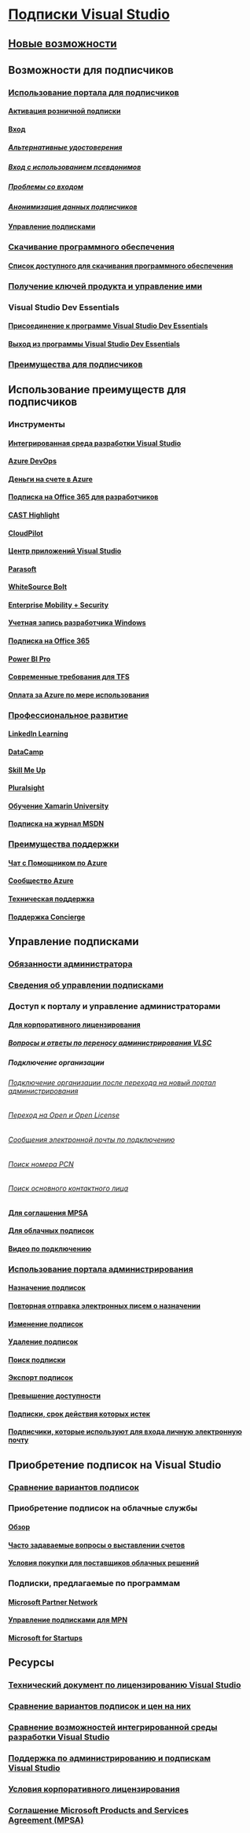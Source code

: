 # [Подписки Visual Studio](index.md)
## [Новые возможности](whats-new-in-subscriptions.md)
## Возможности для подписчиков
### [Использование портала для подписчиков](using-the-subscriber-portal.md)
#### [Активация розничной подписки](activate-store-subscriptions.md)
#### [Вход](signing-in.md)
##### [Альтернативные удостоверения](vs-alternate-identity.md)
##### [Вход с использованием псевдонимов](aliasing.md)
##### [Проблемы со входом](sign-in-issues.md)
##### [Анонимизация данных подписчиков](anonymization.md)
#### [Управление подписками](manage-vs-subscriptions.md)
### [Скачивание программного обеспечения](subscriber-downloads.md)
#### [Список доступного для скачивания программного обеспечения](software-download-list.md)
### [Получение ключей продукта и управление ими](product-keys.md)
### Visual Studio Dev Essentials
#### [Присоединение к программе Visual Studio Dev Essentials](join-dev-essentials.md)
#### [Выход из программы Visual Studio Dev Essentials](leave-vsde.md)
### [Преимущества для подписчиков](subscriber-benefits.md)
## Использование преимуществ для подписчиков
### Инструменты
#### [Интегрированная среда разработки Visual Studio](vs-ide-benefit.md)
#### [Azure DevOps](vs-azure-devops.md)
#### [Деньги на счете в Azure](vs-azure.md)
#### [Подписка на Office 365 для разработчиков](vs-office-dev.md)
#### [CAST Highlight](vs-cast.md)
#### [CloudPilot](vs-cloudpilot.md)
#### [Центр приложений Visual Studio](vs-visual-studio-app-center.md)
#### [Parasoft](vs-parasoft.md)
#### [WhiteSource Bolt](vs-whitesource.md)
#### [Enterprise Mobility + Security](vs-ems.md)
#### [Учетная запись разработчика Windows](vs-windows-dev.md)
#### [Подписка на Office 365](vs-office365.md)
#### [Power BI Pro ](vs-pbi.md)
#### [Современные требования для TFS](vs-modernreq.md)
#### [Оплата за Azure по мере использования](vs-azure-payg.md)
### [Профессиональное развитие](professional-development.md)
#### [LinkedIn Learning](vs-linkedin-learning.md)
#### [DataCamp](vs-datacamp.md)
#### [Skill Me Up](vs-opsgility.md)
#### [Pluralsight](vs-pluralsight.md)
#### [Обучение Xamarin University](vs-xamarin.md)
#### [Подписка на журнал MSDN](vs-msdn.md)
### [Преимущества поддержки](technical-support.md)
#### [Чат с Помощником по Azure](vs-azure-advisory-chat.md)
#### [Сообщество Azure](vs-azure-community.md)
#### [Техническая поддержка](vs-tech-support.md)
#### [Поддержка Concierge](vs-concierge-chat.md)
## Управление подписками
### [Обязанности администратора](admin-responsibilities.md)
### [Сведения об управлении подписками](subscription-management-info.md)
### Доступ к порталу и управление администраторами
#### [Для корпоративного лицензирования](volume-license-admins.md)
##### [Вопросы и ответы по переносу администрирования VLSC](vlsc-admin-faq.md)
##### Подключение организации
###### [Подключение организации после перехода на новый портал администрирования](post-migration-onboarding.md)
###### [Переход на Open и Open License](open-migration.md)
###### [Сообщения электронной почты по подключению](volume-license-onboarding-email.md)
###### [Поиск номера PCN](find-pcn.md)
###### [Поиск основного контактного лица](find-primary-contact.md)
#### [Для соглашения MPSA](mpsa.md)
#### [Для облачных подписок](cloud-admin.md)
#### [Видео по подключению](https://youtu.be/plSu6fpi7UI)
### [Использование портала администрирования](using-admin-portal.md)
#### [Назначение подписок](assign-license.md)
#### [Повторная отправка электронных писем о назначении](resend-assignment-email.md)
#### [Изменение подписок](edit-license.md)
#### [Удаление подписок](delete-license.md)
#### [Поиск подписки](search-license.md)
#### [Экспорт подписок](exporting-subscriptions.md)
#### [Превышение доступности](handle-overclaimed-license.md)
#### [Подписки, срок действия которых истек](handle-expired-license.md)
#### [Подписчики, которые используют для входа личную электронную почту](personal-email-sign-ins.md)
## Приобретение подписок на Visual Studio
### [Сравнение вариантов подписок](https://visualstudio.microsoft.com/vs/pricing)
### Приобретение подписок на облачные службы
#### [Обзор](vscloud-overview.md)
#### [Часто задаваемые вопросы о выставлении счетов](vscloud-billing-faq.md)
#### [Условия покупки для поставщиков облачных решений](vscloud-csp.md)
### Подписки, предлагаемые по программам
#### [Microsoft Partner Network](program-mpn.md)
#### [Управление подписками для MPN](manage-mpn-subscriptions.md)
#### [Microsoft for Startups](program-startups.md)
## Ресурсы
### [Технический документ по лицензированию Visual Studio](http://aka.ms/vslicensing)
### [Сравнение вариантов подписок и цен на них](https://visualstudio.microsoft.com/vs/pricing)
### [Сравнение возможностей интегрированной среды разработки Visual Studio](https://visualstudio.microsoft.com/vs/compare)
### [Поддержка по администрированию и подпискам Visual Studio](https://visualstudio.microsoft.com/support/support-overview-vs)
### [Условия корпоративного лицензирования](https://www.microsoft.com/en-us/licensing/product-licensing/products.aspx)
### [Соглашение Microsoft Products and Services Agreement (MPSA)](https://www.microsoft.com/en-us/licensing/mpsa/default.aspx)
